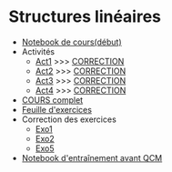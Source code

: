 # Structures linéaires
* [Notebook de cours(début)](https://github.com/thfruchart/tnsi/blob/main/06/COURS(d%C3%A9but)_Structures_lin%C3%A9aires.ipynb)
* Activités
  * [Act1](https://github.com/thfruchart/tnsi/blob/main/06/ACTIVIT%C3%89_PYTHON1.ipynb) >>> [CORRECTION](https://github.com/thfruchart/tnsi/blob/main/06/ACTIVIT%C3%89_PYTHON1_CORRECTION.ipynb) 
  * [Act2](https://github.com/thfruchart/tnsi/blob/main/06/ACTIVIT%C3%89_PYTHON2.ipynb) >>> [CORRECTION](https://github.com/thfruchart/tnsi/blob/main/06/ACTIVIT%C3%89_PYTHON2_CORRECTION.ipynb)
  * [Act3](https://github.com/thfruchart/tnsi/blob/main/06/ACTIVIT%C3%89_PYTHON3.ipynb) >>> [CORRECTION](https://github.com/thfruchart/tnsi/blob/main/06/ACTIVIT%C3%89_PYTHON3_CORRECTION.ipynb)
  * [Act4](https://github.com/thfruchart/tnsi/blob/main/06/ACTIVIT%C3%89_PYTHON4.ipynb) >>> [CORRECTION](https://github.com/thfruchart/tnsi/blob/main/06/ACTIVIT%C3%89_PYTHON4_CORRECTION.ipynb)
* [COURS complet](https://github.com/thfruchart/tnsi/blob/main/06/COURS_Structures_lin%C3%A9aires.ipynb)
* [Feuille d'exercices](https://github.com/thfruchart/tnsi/blob/main/06/EXERCICES_Structures_Lin%C3%A9aires.pdf)
* Correction des exercices
  * [Exo1](https://github.com/thfruchart/tnsi/blob/main/06/CORRECTION-Exercice1.ipynb) 
  * [Exo2](https://github.com/thfruchart/tnsi/blob/main/06/CORRECTION-EXERCICE2.ipynb)
  * [Exo5](https://github.com/thfruchart/tnsi/blob/main/06/CORRECTION_Exercice5.ipynb)
* [Notebook d'entraînement avant QCM](https://github.com/thfruchart/tnsi/blob/main/06/QCM_Entra%C3%AEnement.ipynb)
